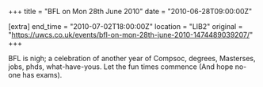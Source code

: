+++
title = "BFL on Mon 28th June 2010"
date = "2010-06-28T09:00:00Z"

[extra]
end_time = "2010-07-02T18:00:00Z"
location = "LIB2"
original = "https://uwcs.co.uk/events/bfl-on-mon-28th-june-2010-1474489039207/"
+++

BFL is nigh; a celebration of another year of Compsoc, degrees, Masterses, jobs, phds, what-have-yous. Let the fun times commence (And hope no-one has exams).

